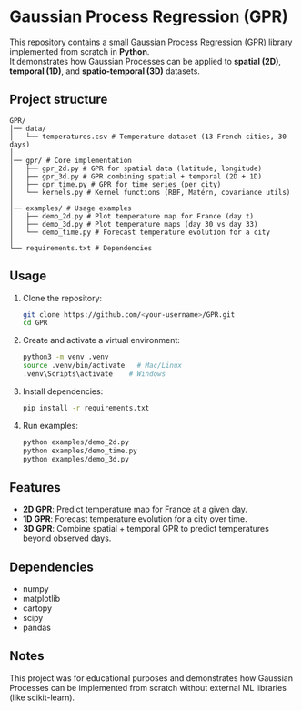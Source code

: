 # Gaussian Process Regression (GPR)

This repository contains a small Gaussian Process Regression (GPR) library implemented from scratch in **Python**.  
It demonstrates how Gaussian Processes can be applied to **spatial (2D)**, **temporal (1D)**, and **spatio-temporal (3D)** datasets.

## Project structure

```
GPR/
│── data/
│   └── temperatures.csv # Temperature dataset (13 French cities, 30 days)
│
│── gpr/ # Core implementation
│   ├── gpr_2d.py # GPR for spatial data (latitude, longitude)
│   ├── gpr_3d.py # GPR combining spatial + temporal (2D + 1D)
│   ├── gpr_time.py # GPR for time series (per city)
│   └── kernels.py # Kernel functions (RBF, Matérn, covariance utils)
│
│── examples/ # Usage examples
│   ├── demo_2d.py # Plot temperature map for France (day t)
│   ├── demo_3d.py # Plot temperature maps (day 30 vs day 33)
│   └── demo_time.py # Forecast temperature evolution for a city
│
└── requirements.txt # Dependencies
```

## Usage

1. Clone the repository:
   ```bash
   git clone https://github.com/<your-username>/GPR.git
   cd GPR
   ```

2. Create and activate a virtual environment:
   ```bash
   python3 -m venv .venv
   source .venv/bin/activate   # Mac/Linux
   .venv\Scripts\activate    # Windows
   ```

3. Install dependencies:
   ```bash
   pip install -r requirements.txt
   ```

4. Run examples:
   ```bash
   python examples/demo_2d.py
   python examples/demo_time.py
   python examples/demo_3d.py
   ```

## Features

- **2D GPR**: Predict temperature map for France at a given day.  
- **1D GPR**: Forecast temperature evolution for a city over time.  
- **3D GPR**: Combine spatial + temporal GPR to predict temperatures beyond observed days.  

## Dependencies

- numpy  
- matplotlib  
- cartopy  
- scipy  
- pandas  

## Notes

This project was for educational purposes and demonstrates how Gaussian Processes can be implemented from scratch without external ML libraries (like scikit-learn).
